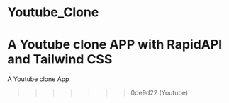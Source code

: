 # Youtube_Clone
A Youtube clone APP with RapidAPI and Tailwind CSS
=======
A Youtube clone App
>>>>>>> 0de9d22 (Youtube)
